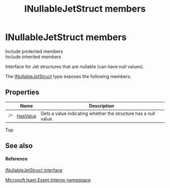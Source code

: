﻿---
title: INullableJetStruct members
TOCTitle: INullableJetStruct members
ms:assetid: AllMembers.T:Microsoft.Isam.Esent.Interop.INullableJetStruct
ms:mtpsurl: https://msdn.microsoft.com/en-us/library/microsoft.isam.esent.interop.inullablejetstruct_members(v=EXCHG.10)
ms:contentKeyID: 39515569
ms.date: 07/30/2014
ms.topic: article
---

# INullableJetStruct members

Include protected members  
Include inherited members  

Interface for Jet structures that are nullable (can have null values).

The [INullableJetStruct](hh578599\(v=exchg.10\).md) type exposes the following members.

## Properties

<table>
<thead>
<tr class="header">
<th> </th>
<th>Name</th>
<th>Description</th>
</tr>
</thead>
<tbody>
<tr class="odd">
<td><img src="../images/dn292128.pubproperty(exchg.10).gif" title="Public property" alt="Public property" /></td>
<td><a href="hh577833(v=exchg.10).md">HasValue</a></td>
<td>Gets a value indicating whether the structure has a null value.</td>
</tr>
</tbody>
</table>


Top

## See also

#### Reference

[INullableJetStruct interface](hh578599\(v=exchg.10\).md)

[Microsoft.Isam.Esent.Interop namespace](hh596136\(v=exchg.10\).md)

